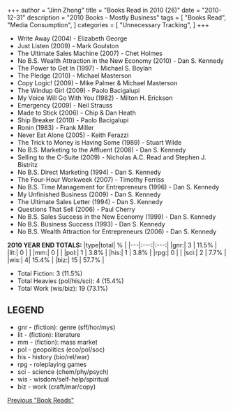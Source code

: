+++ 
author = "Jinn Zhong" 
title = "Books Read in 2010 (26)" 
date = "2010-12-31" 
description = "2010 Books - Mostly Business"
tags = [
    "Books Read",
    "Media Consumption",
]
categories = [
    "Unnecessary Tracking",
]
+++

* Write Away (2004) - Elizabeth George
* Just Listen (2009) - Mark Goulston
* The Ultimate Sales Machine (2007) - Chet Holmes
* No B.S. Wealth Attraction in the New Economy (2010) - Dan S. Kennedy
* The Power to Get In (1997) - Michael S. Boylan
* The Pledge (2010) - Michael Masterson
* Copy Logic! (2009) - Mike Palmer & Michael Masterson
* The Windup Girl (2009) - Paolo Bacigalupi
* My Voice Will Go With You (1982) - Milton H. Erickson
* Emergency (2009) - Neil Strauss
* Made to Stick (2006) - Chip & Dan Heath
* Ship Breaker (2010) - Paolo Bacigalupi
* Ronin (1983) - Frank Miller
* Never Eat Alone (2005) - Keith Ferazzi
* The Trick to Money is Having Some (1989) - Stuart Wilde
* No B.S. Marketing to the Affluent (2008) - Dan S. Kennedy
* Selling to the C-Suite (2009) - Nicholas A.C. Read and Stephen J. Bistritz
* No B.S. Direct Marketing (1994) - Dan S. Kennedy
* The Four-Hour Workweek (2007) - Timothy Ferriss
* No B.S. Time Management for Entrepreneurs (1996) - Dan S. Kennedy
* My Unfinished Business (2009) - Dan S. Kennedy
* The Ultimate Sales Letter (1994) - Dan S. Kennedy
* Questions That Sell (2006) - Paul Cherry
* No B.S. Sales Success in the New Economy (1999) - Dan S. Kennedy
* No B.S. Business Success (1993) - Dan S. Kennedy
* No B.S. Wealth Attraction for Entrepreneurs (2006) - Dan S. Kennedy
  
**2010 YEAR END TOTALS:**
|type|total| % |
|---|:---:|:---:|
|gnr:| 3 | 11.5% |
|lit:| 0 | |
|mm:| 0 | |
|pol:| 1 | 3.8% |
|his:| 1 | 3.8% |
|rpg:| 0 | |
|sci:| 2 | 7.7% |
|wis:| 4| 15.4% |
|biz:| 15 | 57.7% |

* Total Fiction: 3 (11.5%)
* Total Heavies (pol/his/sci): 4 (15.4%)
* Total Work (wis/biz): 19 (73.1%)

## LEGEND
* gnr - (fiction): genre (sff/hor/mys)
* lit - (fiction): literature
* mm - (fiction): mass market
* pol - geopolitics (eco/pol/soc)
* his - history (bio/rel/war)
* rpg - roleplaying games
* sci - science (chem/phy/psych)
* wis - wisdom/self-help/spiritual
* biz - work (craft/mar/copy)

[Previous "Book Reads"](https://journal.jinnzhong.com/tags/books-read/)
